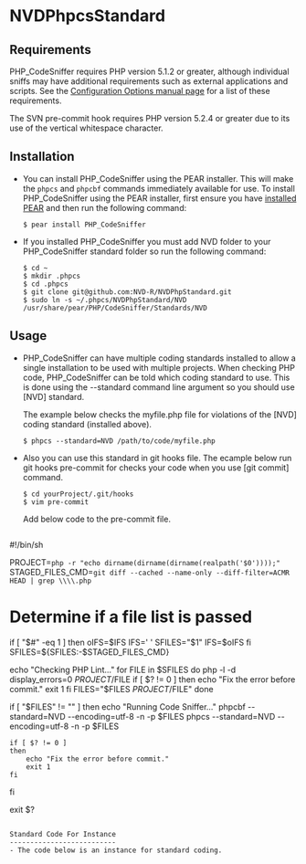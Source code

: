 NVDPhpcsStandard
================

Requirements
------------

PHP\_CodeSniffer requires PHP version 5.1.2 or greater, although individual sniffs may have additional requirements such as external applications and scripts. See the [Configuration Options manual page](https://github.com/squizlabs/PHP_CodeSniffer/wiki/Configuration-Options) for a list of these requirements.

The SVN pre-commit hook requires PHP version 5.2.4 or greater due to its use of the vertical whitespace character.

Installation
------------

- You can install PHP\_CodeSniffer using the PEAR installer. This will make the `phpcs` and `phpcbf` commands immediately available for use. To install PHP\_CodeSniffer using the PEAR installer, first ensure you have [installed PEAR](http://pear.php.net/manual/en/installation.getting.php) and then run the following command:
     
  ```
  $ pear install PHP_CodeSniffer
  ```

- If you installed PHP\_CodeSniffer you must add NVD folder to your PHP\_CodeSniffer standard folder so run the following command:

  ```
  $ cd ~
  $ mkdir .phpcs
  $ cd .phpcs
  $ git clone git@github.com:NVD-R/NVDPhpStandard.git
  $ sudo ln -s ~/.phpcs/NVDPhpStandard/NVD /usr/share/pear/PHP/CodeSniffer/Standards/NVD
  ```    
Usage
-----
- PHP_CodeSniffer can have multiple coding standards installed to allow a single installation to be used with multiple projects. When checking PHP code, PHP_CodeSniffer can be told which coding standard to use. This is done using the --standard command line argument so you should use [NVD] standard.

  The example below checks the myfile.php file for violations of the [NVD] coding standard (installed above).
  ```
  $ phpcs --standard=NVD /path/to/code/myfile.php
  ```    
- Also you can use this standard in git hooks file.
  The ecample below run git hooks pre-commit for checks your code when you use [git commit] command.
  ```
  $ cd yourProject/.git/hooks
  $ vim pre-commit
  ``` 
  Add below code to the pre-commit file.
  ```
#!/bin/sh

PROJECT=`php -r "echo dirname(dirname(dirname(realpath('$0'))));"`
STAGED_FILES_CMD=`git diff --cached --name-only --diff-filter=ACMR HEAD | grep \\\\.php`

# Determine if a file list is passed
if [ "$#" -eq 1 ]
then
    oIFS=$IFS
    IFS='
    '
    SFILES="$1"
    IFS=$oIFS
fi
SFILES=${SFILES:-$STAGED_FILES_CMD}

echo "Checking PHP Lint..."
for FILE in $SFILES
do
    php -l -d display_errors=0 $PROJECT/$FILE
    if [ $? != 0 ]
    then
        echo "Fix the error before commit."
        exit 1
    fi
    FILES="$FILES $PROJECT/$FILE"
done

if [ "$FILES" != "" ]
then
    echo "Running Code Sniffer..."
    phpcbf --standard=NVD --encoding=utf-8 -n -p $FILES
    phpcs --standard=NVD --encoding=utf-8 -n -p $FILES
    
    if [ $? != 0 ]
    then
        echo "Fix the error before commit."
        exit 1
    fi
fi

exit $?
```

Standard Code For Instance
--------------------------
- The code below is an instance for standard coding.
```
<?php
namespace Instance;

use Framwork\Lib
use Infrastructure\Lib
use Instance\Lib;

class InstanceInstance extends InstanceParrent
{
  const INSTANCE;
  
  private $_instancePrivate;
  
  protected $instanceProtected;
  
  public $instancePublic;
  
  /**
   * Instance optional comment
   *
   * @return void
   */
  public function instanceFunctionOne($var1, $var2)
  {
    if(condition1 && condition2)
    {
      $arrayInstance = ["1", "2"];
    }
  }
  
  public function instanceFunctionTwo(
    $var1,
    $var2,
    $var3,
    $var4
  )
  {
    if(
      condition1 && 
      condition2 &&
      condition3 ||
      confition4
    )
    {
      $arrayInstance = [
                        "1",
                        "2",
                        "3",
                        "4"
                       ];
                        
    }
  }
}
```
